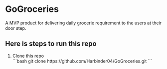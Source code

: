# GoGroceries

A MVP product for delivering daily grocerie requirement to the users at their door step.

## Here is steps to run this repo

<ol>
  <li> Clone this repo </li>
   ```bash
   git clone https://github.com/Harbinder04/GoGroceries.git
   ```
</ol>
